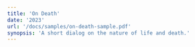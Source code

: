 ```yaml
---
title: 'On Death'
date: '2023'
url: '/docs/samples/on-death-sample.pdf'
synopsis: 'A short dialog on the nature of life and death.'
---
```

